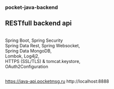 ### pocket-java-backend

## RESTfull backend api

\
Spring Boot, Spring Security
\
Spring Data Rest, Spring Websocket, 
\
Spring Data MongoDB, 
\
Lombok, Log4j2,
\
HTTPS (SSL/TLS) & tomcat.keystore,
\
OAuth2Configuration


\
https://java-api.pocketmsg.ru
http://localhost:8888
